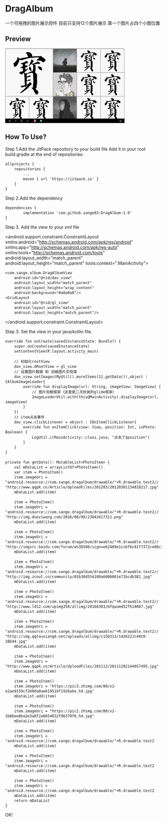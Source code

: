 # DragAlbum
一个可拖拽的图片展示控件
目前只支持12个图片展示  第一个图片占四个小图位置
## Preview
![](https://github.com/sange93/DragAlbum/blob/master/images/album.gif)
## How To Use?
Step 1.Add the JitPack repository to your build file
Add it in your root build.gradle at the end of repositories:

	allprojects {
		repositories {
			...
			maven { url 'https://jitpack.io' }
		}
	}
  
Step 2.Add the dependency

	dependencies {
	        implementation 'com.github.sange93:DragAlbum:1.0'
	}

Step 3. Add the view to your xml file

<?xml version="1.0" encoding="utf-8"?>
<android.support.constraint.ConstraintLayout xmlns:android="http://schemas.android.com/apk/res/android"
    xmlns:app="http://schemas.android.com/apk/res-auto"
    xmlns:tools="http://schemas.android.com/tools"
    android:layout_width="match_parent"
    android:layout_height="match_parent"
    tools:context=".MainActivity">

    <com.sange.album.DragAlbumView
        android:id="@+id/dav_view"
        android:layout_width="match_parent"
        android:layout_height="wrap_content"
        android:background="#a0a0a0"/>
    <GridLayout
        android:id="@+id/gl_view"
        android:layout_width="match_parent"
        android:layout_height="match_parent"/>

</android.support.constraint.ConstraintLayout>

Step 3. Set the view in your java/kotlin file.

	override fun onCreate(savedInstanceState: Bundle?) {
        super.onCreate(savedInstanceState)
        setContentView(R.layout.activity_main)
		
        // 初始化rootView
        dav_view.mRootView = gl_view
        // 设置图片数据 和 加载图片实现类
        dav_view.setImages(MyUtil().moreItems(12,getData()),object : IAlbumImageLoader{
            override fun displayImage(url: String, imageView: ImageView) {
                // 图片加载框架（这里是二次封装的glide框架）
                ImageLoaderUtil.with(this@MainActivity).displayImage(url, imageView)
            }
        })
        // item点击事件
        dav_view.clickListener = object : IOnItemClickListener{
            override fun onItemClick(view: View, position: Int, isPhoto: Boolean) {
                LogUtil.i(MainActivity::class.java, "点击了$position")
            }
        }
    }
	
	private fun getData(): MutableList<PhotoItem> {
        val mDataList = arrayListOf<PhotoItem>()
        var item = PhotoItem()
        item.imageUri = "android.resource://com.sange.dragalbum/drawable/"+R.drawable.test2// "http://www.qqpk.cn/Article/UploadFiles/201203/20120301134818217.jpg"
        mDataList.add(item)

        item = PhotoItem()
        item.imageUri = "android.resource://com.sange.dragalbum/drawable/"+R.drawable.test2// "http://img.duoziwang.com/2016/08/09/23042617311.png"
        mDataList.add(item)

        item = PhotoItem()
        item.imageUri = "android.resource://com.sange.dragalbum/drawable/"+R.drawable.test2// "http://imgsrc.baidu.com/forum/w%3D580/sign=e62489e1ccbf6c81f7372ce08c3fb1d7/2d82d5cec3fdfc03e8e38e31d43f8794a5c2261a.jpg"
        mDataList.add(item)

        item = PhotoItem()
        item.imageUri = "android.resource://com.sange.dragalbum/drawable/"+R.drawable.test2// "http://img.zcool.cn/community/01b38d554100a6000001e71bcdb382.jpg"
        mDataList.add(item)

        item = PhotoItem()
        item.imageUri = "android.resource://com.sange.dragalbum/drawable/"+R.drawable.test2// "http://www.ld12.com/upimg358/allimg/20160303/mfqwumd52fh14087.jpg"
        mDataList.add(item)

        item = PhotoItem()
        item.imageUri = "android.resource://com.sange.dragalbum/drawable/"+R.drawable.test2// "http://img.qqtouxiang8.net/uploads/allimg/c150313/142622Jc49C0-1Bb44.jpg"
        mDataList.add(item)

        item = PhotoItem()
        item.imageUri = "http://www.qqpk.cn/Article/UploadFiles/201112/20111202144857495.jpg"
        mDataList.add(item)

        item = PhotoItem()
        item.imageUri = "https://pic3.zhimg.com/80/v2-e2ae9159cf260da0ae61951bf1926abe_hd.jpg"
        mDataList.add(item)

        item = PhotoItem()
        item.imageUri = "https://pic2.zhimg.com/80/v2-2b86ee8ba2e3a8f2a6654832f96379f6_hd.jpg"
        mDataList.add(item)

        item = PhotoItem()
        item.imageUri = "android.resource://com.sange.dragalbum/drawable/"+R.drawable.test2
        mDataList.add(item)

        item = PhotoItem()
        item.imageUri = "android.resource://com.sange.dragalbum/drawable/"+R.drawable.test2
        mDataList.add(item)

        item = PhotoItem()
        item.imageUri = "android.resource://com.sange.dragalbum/drawable/"+R.drawable.test2
        mDataList.add(item)
        return mDataList
    }
  
  OK!
